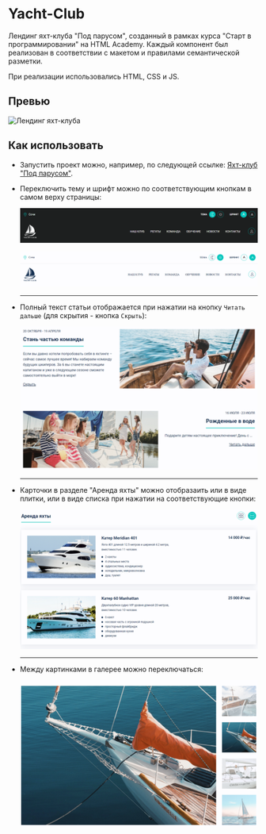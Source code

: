 # Yacht-Club
Лендинг яхт-клуба "Под парусом", созданный в рамках курса "Старт в программировании" на HTML Academy. Каждый компонент был реализован в соответствии с макетом и правилами семантической разметки.

При реализации использовались HTML, CSS и JS.

## Превью
![Лендинг яхт-клуба](previews/Яхт-клуб.png)

## Как использовать
* Запустить проект можно, например, по следующей ссылке: [Яхт-клуб "Под парусом"](https://helluna.github.io/Yacht-Club/).
* Переключить тему и шрифт можно по соответствующим кнопкам в самом верху страницы:

  ![Тёмная тема](previews/dark-theme.png)
  
  ![Шрифт с засечками](previews/font-serif.png)

  ---
* Полный текст статьи отображается при нажатии на кнопку `Читать дальше` (для скрытия - кнопка `Скрыть`):

  ![Отображение скрытого текста](previews/full-article.png)

  ---
* Карточки в разделе "Аренда яхты" можно отобразаить или в виде плитки, или в виде списка при нажатии на соответствующие кнопки:

  ![Управление отображением карточек](previews/card-view-list.png)

  ---
* Между картинками в галерее можно переключаться:

  ![Переключение активной картинки в галерее](previews/gallery.png)

